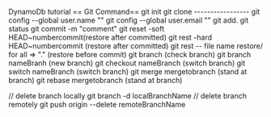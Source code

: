 DynamoDb tutorial
== Git Command==
git init
git clone -----------------
git config --global user.name ""
git config --global user.email ""
git add.
git status
git commit -m "comment"
git reset -soft HEAD~numbercommit(restore after committed)
git rest -hard HEAD~numbercommit (restore after committed)
git rest --  file name restore/ for all => "." (restore before commit)
git branch (check branch)
git branch nameBranh (new branch)
git checkout nameBranch (switch branch)
git switch nameBranch (switch branch)
git merge mergetobranch (stand at branch)
git rebase mergetobranch (stand at branch)

// delete branch locally
git branch -d localBranchName
// delete branch remotely
git push origin --delete remoteBranchName